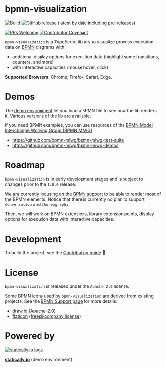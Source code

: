 # bpmn-visualization


[![Build](https://github.com/process-analytics/bpmn-visualization-js/workflows/Build/badge.svg)](https://github.com/process-analytics/bpmn-visualization-js/actions)
[![GitHub release (latest by date including pre-releases)](https://img.shields.io/github/v/release/process-analytics/bpmn-visualization-js?color=orange&include_prereleases)](https://github.com/process-analytics/bpmn-visualization-js/releases)

[![PRs Welcome](https://img.shields.io/badge/PRs-welcome-brightgreen.svg?style=flat-square)](CONTRIBUTING.md)
[![Contributor Covenant](https://img.shields.io/badge/Contributor%20Covenant-v2.0%20adopted-ff69b4.svg)](CODE_OF_CONDUCT.md)

`bpmn-visualization` is a TypeScript library to visualize process execution data on [BPMN](https://www.omg.org/spec/BPMN/2.0.2/)
diagrams with
- additional display options for execution data (highlight some transitions, counters, and more)
- with interactive capacities (mouse hover, click)


**Supported Browsers**: Chrome, Firefox, Safari, Edge.


# Demos

The [demo environment](https://cdn.statically.io/gh/process-analytics/bpmn-visualization-examples/master/demo/index.html)
let you load a BPMN file to see how the lib renders it. Various versions of the lib are available. 

If you need BPMN examples, you can use resources of the [BPMN Model Interchange Working Group (BPMN MIWG)](http://www.omgwiki.org/bpmn-miwg)
- https://github.com/bpmn-miwg/bpmn-miwg-test-suite
- https://github.com/bpmn-miwg/bpmn-miwg-demos


# Roadmap

`bpmn-visualization` is in early development stages and is subject to changes prior to the `1.0.0` release.

We are currently focusing on the [BPMN support](https://github.com/process-analytics/bpmn-visualization-js/milestone/6)
to be able to render most of the BPMN elements. Notice that there is currently no plan to support `Conversation` and
`Choreography`.

Then, we will work on BPMN extensions, library extension points, display options for execution data with interactive
capacities.


# Development

To build the project, see the [Contributing guide](CONTRIBUTING.md#Build) :slightly_smiling_face:


# License

`bpmn-visualization` is released under the `Apache 2.0` license.

Some BPMN icons used by `bpmn-visualization` are derived from existing projects. See the [BPMN Support page](docs/bpmn-support.adoc)
for more details:
- [draw.io](https://github.com/jgraph/drawio) (Apache-2.0)
- [flaticon](https://www.flaticon.com) ([freepikcompany license](https://www.freepikcompany.com/legal#nav-flaticon))


# Powered by

[![statically.io logo](https://statically.io/icons/icon-96x96.png "statically.io")](https://statically.io)

**[statically.io](https://statically.io)** (demo environment)
